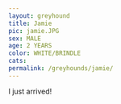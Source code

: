```yaml
---
layout: greyhound
title: Jamie
pic: jamie.JPG
sex: MALE
age: 2 YEARS
color: WHITE/BRINDLE
cats:
permalink: /greyhounds/jamie/
---
```


I just arrived!